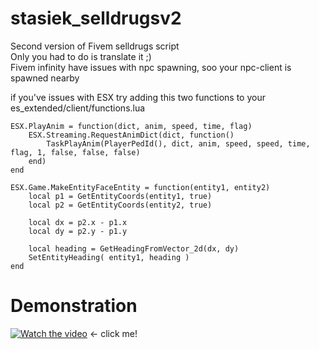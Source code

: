 # stasiek_selldrugsv2
Second version of Fivem selldrugs script<br>
Only you had to do is translate it ;)<br>
Fivem infinity have issues with npc spawning, soo your npc-client is spawned nearby<br>

if you've issues with ESX try adding this two functions to your es_extended/client/functions.lua<br>
```
ESX.PlayAnim = function(dict, anim, speed, time, flag)
    ESX.Streaming.RequestAnimDict(dict, function()
        TaskPlayAnim(PlayerPedId(), dict, anim, speed, speed, time, flag, 1, false, false, false)
    end)
end

ESX.Game.MakeEntityFaceEntity = function(entity1, entity2)
    local p1 = GetEntityCoords(entity1, true)
    local p2 = GetEntityCoords(entity2, true)

    local dx = p2.x - p1.x
    local dy = p2.y - p1.y

    local heading = GetHeadingFromVector_2d(dx, dy)
    SetEntityHeading( entity1, heading )
end
```

# Demonstration
[![Watch the video](http://xstasiek.pl/img/stasiek128.png)](http://xstasiek.pl/video/stasiek_selldrugsv2.mp4) <- click me!
